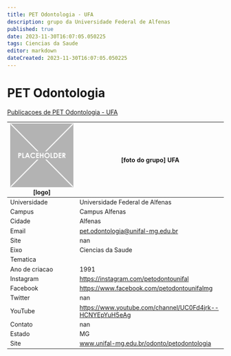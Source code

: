 ```yaml
---
title: PET Odontologia - UFA
description: grupo da Universidade Federal de Alfenas
published: true
date: 2023-11-30T16:07:05.050225
tags: Ciencias da Saude
editor: markdown
dateCreated: 2023-11-30T16:07:05.050225
---
```


# PET Odontologia

[Publicacoes de PET Odontologia - UFA](/atividade/128PETOdontologiaUFA/feed.md)

| ![placeholder.png](/placeholder.png) [logo] | [foto do grupo] UFA         |
| ------------------------------------------- | ------------------------------------------------- |
| Universidade                                | Universidade Federal de Alfenas      |
| Campus                                      | Campus Alfenas            |
| Cidade                                      | Alfenas             |
| Email                                       | pet.odontologia@unifal-mg.edu.br             |
| Site                                        | nan              |
| Eixo                                        | Ciencias da Saude              |
| Tematica                                    |           |
| Ano de criacao                              | 1991        |
| Instagram                                   | https://instagram.com/petodontounifal         |
| Facebook                                    | https://www.facebook.com/petodontounifalmg          |
| Twitter                                     | nan           |
| YouTube                                     | https://www.youtube.com/channel/UC0Fd4jrk--HCNYEpYuH5eAg           |
| Contato                                     | nan         |
| Estado                                      |  MG            |
| Site                                        | www.unifal-mg.edu.br/odonto/petodontologia |
